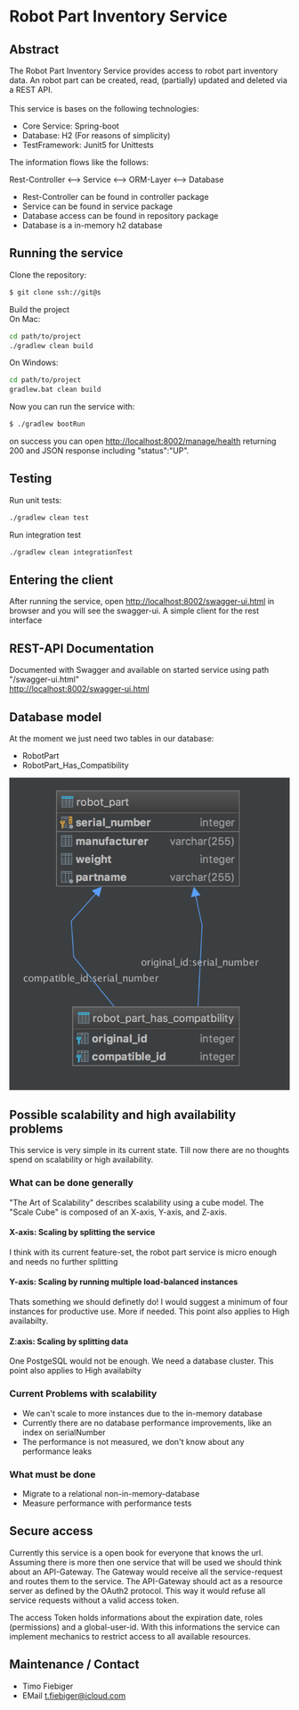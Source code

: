 # Robot Part Inventory Service

## Abstract

The Robot Part Inventory Service provides access to robot part inventory data. 
An robot part can be created, read, (partially) updated and deleted via a REST API.<br/><br/>
This service is bases on the following technologies:
- Core Service: Spring-boot
- Database: H2 (For reasons of simplicity)
- TestFramework: Junit5 for Unittests

The information flows like the follows:

Rest-Controller <--> Service <--> ORM-Layer <--> Database

- Rest-Controller can be found in controller package
- Service can be found in service package
- Database access can be found in repository package
- Database is a in-memory h2 database
## Running the service

Clone the repository:

```bash
$ git clone ssh://git@s
```

Build the project<br/>
On Mac:
```bash
cd path/to/project
./gradlew clean build
```

On Windows:
```bash
cd path/to/project
gradlew.bat clean build
```

Now you can run the service with:

```bash
$ ./gradlew bootRun
```

on success you can open [http://localhost:8002/manage/health](http://localhost:8002/manage/health) returning 200 and JSON response including "status":"UP".

## Testing

Run unit tests:

```bash
./gradlew clean test
```

Run integration test
```bash
./gradlew clean integrationTest
```


## Entering the client
After running the service, open [http://localhost:8002/swagger-ui.html](http://localhost:8002/swagger-ui.html) in browser and you will see the swagger-ui. A simple client for the rest interface


## REST-API Documentation

Documented with Swagger and available on started service using path "/swagger-ui.html" <br/>
[http://localhost:8002/swagger-ui.html](http://localhost:8002/swagger-ui.html)

## Database model
At the moment we just need two tables in our database:
- RobotPart
- RobotPart_Has_Compatibility

![Here should be an er diagram](er_diagramm.png "Database Tables")


## Possible scalability and high availability problems
 
This service is very simple in its current state. Till now there are no thoughts spend on scalability or high availability.
 
### What can be done generally
"The Art of Scalability" describes scalability using a cube model. The "Scale Cube" is composed of an X-axis, Y-axis, and Z-axis.

#### X-axis: Scaling by splitting the service
I think with its current feature-set, the robot part service is micro enough and needs no further splitting
#### Y-axis: Scaling by running multiple load-balanced instances 
Thats something we should definetly do! I would suggest a minimum of four instances for productive use. More if needed. This point also applies to High availabilty.
#### Z:axis: Scaling by splitting data
One PostgeSQL would not be enough. We need a database cluster. This point also applies to High availabilty 

 
### Current Problems with scalability
 - We can't scale to more instances due to the in-memory database
 - Currently there are no database performance improvements, like an index on serialNumber
 - The performance is not measured, we don't know about any performance leaks
 
### What must be done
 - Migrate to a relational non-in-memory-database
 - Measure performance with performance tests
 
 

## Secure access

Currently this service is a open book for everyone that knows the url. Assuming there is more then one service that will be used we should think about an API-Gateway.
The Gateway would receive all the service-request and routes them to the service. 
The API-Gateway should act as a resource server as defined by the OAuth2 protocol. This way it would refuse all service requests without a valid access token.

The access Token holds informations about the expiration date, roles (permissions) and a global-user-id.
With this informations the service can implement mechanics to restrict access to all available resources.

## Maintenance / Contact

* Timo Fiebiger
* EMail t.fiebiger@icloud.com
